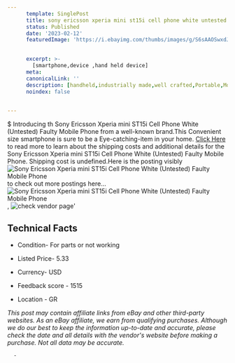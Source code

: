```yaml
---
      template: SinglePost
      title: sony ericsson xperia mini st15i cell phone white untested faulty mobile phone
      status: Published
      date: '2023-02-12'
      featuredImage: 'https://i.ebayimg.com/thumbs/images/g/S6sAAOSwxdJiieWF/s-l225.jpg'
       

      excerpt: >-
        [smartphone,device ,hand held device]
      meta:
      canonicalLink: ''
      description: [handheld,industrially made,well crafted,Portable,Mobile,Compact,Convenient,Lightweight,Maneuverable,Man-portable,Miniature,Carriable,Hand-held,Light,Holdable,Transportable,Mobile device,Pocket-sized,On-the-go,Wireless,Cordless,Compact size,Convenient size, smartphone,device ,hand held device]
      noindex: false
      

---
```

$
      Introducing th Sony Ericsson Xperia mini ST15i Cell Phone White (Untested) Faulty Mobile Phone from a well-known brand.This Convenient size smartphone is sure to be a Eye-catching-item in your home. [Click Here](https://www.ebay.com/itm/225344785424?hash=item3477988c10%3Ag%3AS6sAAOSwxdJiieWF&mkevt=1&mkcid=1&mkrid=711-53200-19255-0&campid=%253CePNCampaignId%253E&customid=%253CreferenceId%253E&toolid=10049) to read more to learn about the shipping costs and additional details for the Sony Ericsson Xperia mini ST15i Cell Phone White (Untested) Faulty Mobile Phone. Shipping cost is undefined.Here is the posting visibly ![Sony Ericsson Xperia mini ST15i Cell Phone White (Untested) Faulty Mobile Phone](https://i.ebayimg.com/thumbs/images/g/S6sAAOSwxdJiieWF/s-l225.jpg) to check out more postings here... ![Sony Ericsson Xperia mini ST15i Cell Phone White (Untested) Faulty Mobile Phone](https://i.ebayimg.com/images/g/S6sAAOSwxdJiieWF/s-l1600.jpg), ![check vendor page](https://origin-galleryplus.ebayimg.com/ws/web/225344785424_2_0_1/225x225.jpg,https://origin-galleryplus.ebayimg.com/ws/web/225344785424_3_0_1/225x225.jpg,https://origin-galleryplus.ebayimg.com/ws/web/225344785424_4_0_1/225x225.jpg,https://origin-galleryplus.ebayimg.com/ws/web/225344785424_5_0_1/225x225.jpg,https://origin-galleryplus.ebayimg.com/ws/web/225344785424_6_0_1/225x225.jpg,https://origin-galleryplus.ebayimg.com/ws/web/225344785424_7_0_1/225x225.jpg,https://origin-galleryplus.ebayimg.com/ws/web/225344785424_8_0_1/225x225.jpg,https://origin-galleryplus.ebayimg.com/ws/web/225344785424_9_0_1/225x225.jpg,https://origin-galleryplus.ebayimg.com/ws/web/225344785424_10_0_1/225x225.jpg)'

      

 ## Technical Facts 



     
      

 - Condition- For parts or not working 


      

 - Listed Price- 5.33 


      

 - Currency- USD 


      

 - Feedback score - 1515 


      

 - Location - GR 


      
      

 *_This post may contain affiliate links from eBay and other third-party websites. As an eBay affiliate, we earn from qualifying purchases. Although we do our best to keep the information up-to-date and accurate, please check the date and all details with the vendor's website before making a purchase. Not all data may be accurate._*




      -
